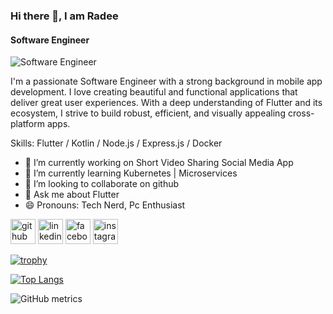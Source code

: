 ### Hi there 👋, I am Radee
#### Software Engineer
![Software Engineer](https://media.licdn.com/dms/image/D4D16AQHOPB4L6QFWZQ/profile-displaybackgroundimage-shrink_350_1400/0/1686204173379?e=1691625600&v=beta&t=tMohZwnP7EyjHPBrcrEcKbC7O5JCLJro2IF1yeldoCo)

 I'm a passionate Software Engineer with a strong background in mobile app development. I love creating beautiful and functional applications that deliver great user experiences. With a deep understanding of Flutter and its ecosystem, I strive to build robust, efficient, and visually appealing cross-platform apps.

Skills: Flutter / Kotlin / Node.js / Express.js / Docker

- 🔭 I’m currently working on Short Video Sharing Social Media App 
- 🌱 I’m currently learning Kubernetes | Microservices 
- 👯 I’m looking to collaborate on github 
- 💬 Ask me about Flutter 
- 😄 Pronouns: Tech Nerd, Pc Enthusiast   


[<img src='https://cdn.jsdelivr.net/npm/simple-icons@3.0.1/icons/github.svg' alt='github' height='40'>](https://github.com/radeekhan)  [<img src='https://cdn.jsdelivr.net/npm/simple-icons@3.0.1/icons/linkedin.svg' alt='linkedin' height='40'>](https://www.linkedin.com/in/radee-jamil-khan-0323b322b/)  [<img src='https://cdn.jsdelivr.net/npm/simple-icons@3.0.1/icons/facebook.svg' alt='facebook' height='40'>](https://www.facebook.com/radee.khan)  [<img src='https://cdn.jsdelivr.net/npm/simple-icons@3.0.1/icons/instagram.svg' alt='instagram' height='40'>](https://www.instagram.com/radeekhan/)  

[![trophy](https://github-profile-trophy.vercel.app/?username=radeekhan)](https://github.com/ryo-ma/github-profile-trophy)

[![Top Langs](https://github-readme-stats.vercel.app/api/top-langs/?username=radeekhan)](https://github.com/anuraghazra/github-readme-stats)

![GitHub metrics](https://metrics.lecoq.io/radeekhan)  

